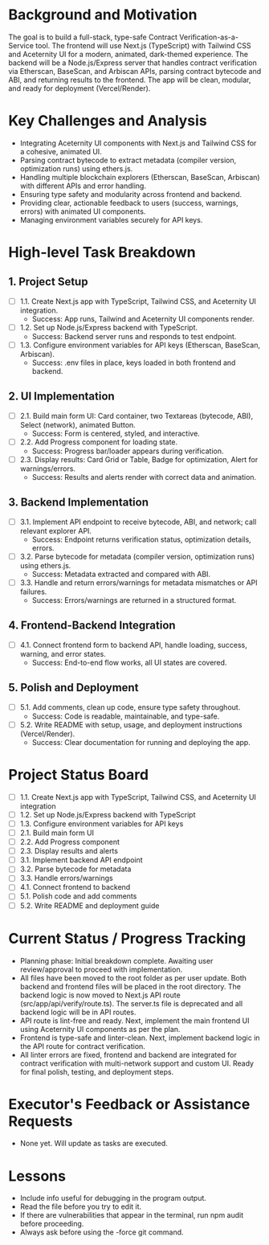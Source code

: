 # Background and Motivation

The goal is to build a full-stack, type-safe Contract Verification-as-a-Service tool. The frontend will use Next.js (TypeScript) with Tailwind CSS and Aceternity UI for a modern, animated, dark-themed experience. The backend will be a Node.js/Express server that handles contract verification via Etherscan, BaseScan, and Arbiscan APIs, parsing contract bytecode and ABI, and returning results to the frontend. The app will be clean, modular, and ready for deployment (Vercel/Render).

# Key Challenges and Analysis
- Integrating Aceternity UI components with Next.js and Tailwind CSS for a cohesive, animated UI.
- Parsing contract bytecode to extract metadata (compiler version, optimization runs) using ethers.js.
- Handling multiple blockchain explorers (Etherscan, BaseScan, Arbiscan) with different APIs and error handling.
- Ensuring type safety and modularity across frontend and backend.
- Providing clear, actionable feedback to users (success, warnings, errors) with animated UI components.
- Managing environment variables securely for API keys.

# High-level Task Breakdown

## 1. Project Setup
- [ ] 1.1. Create Next.js app with TypeScript, Tailwind CSS, and Aceternity UI integration.
  - Success: App runs, Tailwind and Aceternity UI components render.
- [ ] 1.2. Set up Node.js/Express backend with TypeScript.
  - Success: Backend server runs and responds to test endpoint.
- [ ] 1.3. Configure environment variables for API keys (Etherscan, BaseScan, Arbiscan).
  - Success: .env files in place, keys loaded in both frontend and backend.

## 2. UI Implementation
- [ ] 2.1. Build main form UI: Card container, two Textareas (bytecode, ABI), Select (network), animated Button.
  - Success: Form is centered, styled, and interactive.
- [ ] 2.2. Add Progress component for loading state.
  - Success: Progress bar/loader appears during verification.
- [ ] 2.3. Display results: Card Grid or Table, Badge for optimization, Alert for warnings/errors.
  - Success: Results and alerts render with correct data and animation.

## 3. Backend Implementation
- [ ] 3.1. Implement API endpoint to receive bytecode, ABI, and network; call relevant explorer API.
  - Success: Endpoint returns verification status, optimization details, errors.
- [ ] 3.2. Parse bytecode for metadata (compiler version, optimization runs) using ethers.js.
  - Success: Metadata extracted and compared with ABI.
- [ ] 3.3. Handle and return errors/warnings for metadata mismatches or API failures.
  - Success: Errors/warnings are returned in a structured format.

## 4. Frontend-Backend Integration
- [ ] 4.1. Connect frontend form to backend API, handle loading, success, warning, and error states.
  - Success: End-to-end flow works, all UI states are covered.

## 5. Polish and Deployment
- [ ] 5.1. Add comments, clean up code, ensure type safety throughout.
  - Success: Code is readable, maintainable, and type-safe.
- [ ] 5.2. Write README with setup, usage, and deployment instructions (Vercel/Render).
  - Success: Clear documentation for running and deploying the app.

# Project Status Board

- [ ] 1.1. Create Next.js app with TypeScript, Tailwind CSS, and Aceternity UI integration
- [ ] 1.2. Set up Node.js/Express backend with TypeScript
- [ ] 1.3. Configure environment variables for API keys
- [ ] 2.1. Build main form UI
- [ ] 2.2. Add Progress component
- [ ] 2.3. Display results and alerts
- [ ] 3.1. Implement backend API endpoint
- [ ] 3.2. Parse bytecode for metadata
- [ ] 3.3. Handle errors/warnings
- [ ] 4.1. Connect frontend to backend
- [ ] 5.1. Polish code and add comments
- [ ] 5.2. Write README and deployment guide

# Current Status / Progress Tracking

- Planning phase: Initial breakdown complete. Awaiting user review/approval to proceed with implementation.
- All files have been moved to the root folder as per user update. Both backend and frontend files will be placed in the root directory. The backend logic is now moved to Next.js API route (src/app/api/verify/route.ts). The server.ts file is deprecated and all backend logic will be in API routes.
- API route is lint-free and ready. Next, implement the main frontend UI using Aceternity UI components as per the plan.
- Frontend is type-safe and linter-clean. Next, implement backend logic in the API route for contract verification.
- All linter errors are fixed, frontend and backend are integrated for contract verification with multi-network support and custom UI. Ready for final polish, testing, and deployment steps.

# Executor's Feedback or Assistance Requests

- None yet. Will update as tasks are executed.

# Lessons
- Include info useful for debugging in the program output.
- Read the file before you try to edit it.
- If there are vulnerabilities that appear in the terminal, run npm audit before proceeding.
- Always ask before using the -force git command. 